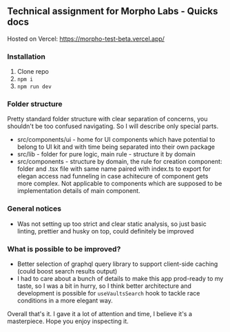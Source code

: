 ## Technical assignment for Morpho Labs - Quicks docs

Hosted on Vercel: https://morpho-test-beta.vercel.app/

### Installation

1. Clone repo
2. `npm i`
3. `npm run dev`

### Folder structure

Pretty standard folder structure with clear separation of concerns, you shouldn't be too confused navigating. So I will describe only special parts.

- src/components/ui - home for UI components which have potential to belong to UI kit and with time being separated into their own package
- src/lib - folder for pure logic, main rule - structure it by domain
- src/components - structure by domain, the rule for creation component: folder and .tsx file with same name paired with index.ts to export for elegan access nad funneling in case achitecure of component gets more complex. Not applicable to components which are supposed to be implementation details of main component.

### General notices
- Was not setting up too strict and clear static analysis, so just basic linting, prettier and husky on top, could definitely be improved

### What is possible to be improved?
- Better selection of graphql query library to support client-side caching (could boost search results output)
- I had to care about a bunch of details to make this app prod-ready to my taste, so I was a bit in hurry, so I think better architecture and development is possible for `useVaultsSearch` hook to tackle race conditions in a more elegant way.

Overall that's it. I gave it a lot of attention and time, I believe it's a masterpiece. Hope you enjoy inspecting it.
